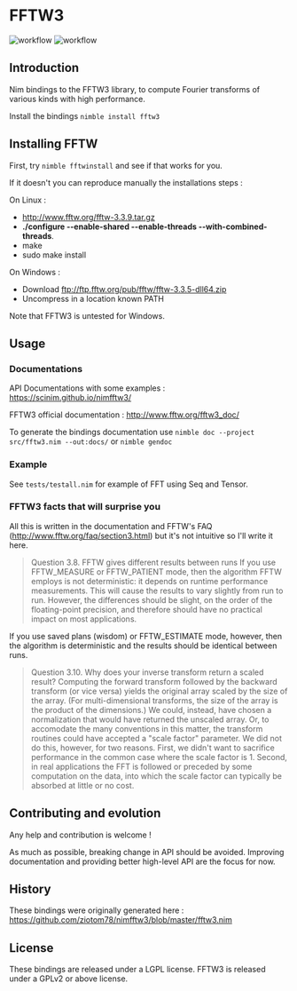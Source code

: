 # FFTW3

![workflow](https://github.com/SciNim/nimfftw3/actions/workflows/ci.yml/badge.svg)
![workflow](https://github.com/SciNim/nimfftw3/actions/workflows/docs.yml/badge.svg)

## Introduction

Nim bindings to the FFTW3 library, to compute Fourier transforms of various kinds with high performance.

Install the bindings `nimble install fftw3` 

## Installing FFTW

First, try ``nimble fftwinstall`` and see if that works for you.

If it doesn't you can reproduce manually the installations steps : 

On Linux : 
* http://www.fftw.org/fftw-3.3.9.tar.gz
* **./configure --enable-shared --enable-threads --with-combined-threads**.
* make
* sudo make install

On Windows : 
* Download ftp://ftp.fftw.org/pub/fftw/fftw-3.3.5-dll64.zip
* Uncompress in a location known PATH

Note that FFTW3 is untested for Windows. 




## Usage

### Documentations

API Documentations with some examples : https://scinim.github.io/nimfftw3/

FFTW3 official documentation : http://www.fftw.org/fftw3_doc/

To generate the bindings documentation use ``nimble doc --project src/fftw3.nim --out:docs/`` or ``nimble gendoc``

### Example

See ``tests/testall.nim`` for example of FFT using Seq and Tensor.

### FFTW3 facts that will surprise you 

All this is written in the documentation and FFTW's FAQ (http://www.fftw.org/faq/section3.html) but it's not intuitive so I'll write it here. 

> Question 3.8. FFTW gives different results between runs
 If you use FFTW_MEASURE or FFTW_PATIENT mode, then the algorithm FFTW employs is not deterministic: it depends on runtime performance measurements. This will cause the results to vary slightly from run to run. However, the differences should be slight, on the order of the floating-point precision, and therefore should have no practical impact on most applications.

 If you use saved plans (wisdom) or FFTW_ESTIMATE mode, however, then the algorithm is deterministic and the results should be identical between runs.

>  Question 3.10. Why does your inverse transform return a scaled result?
Computing the forward transform followed by the backward transform (or vice versa) yields the original array scaled by the size of the array. (For multi-dimensional transforms, the size of the array is the product of the dimensions.) We could, instead, have chosen a normalization that would have returned the unscaled array. Or, to accomodate the many conventions in this matter, the transform routines could have accepted a "scale factor" parameter. We did not do this, however, for two reasons. First, we didn't want to sacrifice performance in the common case where the scale factor is 1. Second, in real applications the FFT is followed or preceded by some computation on the data, into which the scale factor can typically be absorbed at little or no cost. 

## Contributing and evolution

Any help and contribution is welcome !

As much as possible, breaking change in API should be avoided.
Improving documentation and providing better high-level API are the focus for now.

## History

These bindings were originally generated here : https://github.com/ziotom78/nimfftw3/blob/master/fftw3.nim

## License

These bindings are released under a LGPL license. FFTW3 is released under a GPLv2 or above license.
